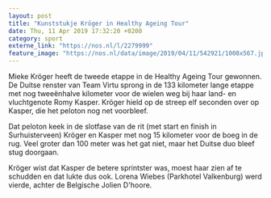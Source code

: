 ```yaml
---
layout: post
title: "Kunststukje Kröger in Healthy Ageing Tour"
date: Thu, 11 Apr 2019 17:32:20 +0200
category: sport
externe_link: "https://nos.nl/l/2279999"
feature_image: "https://nos.nl/data/image/2019/04/11/542921/1008x567.jpg"
---
```


<p>Mieke Kröger heeft de tweede etappe in de Healthy Ageing Tour gewonnen. De Duitse renster van Team Virtu sprong in de 133 kilometer lange etappe met nog tweeënhalve kilometer voor de wielen weg bij haar land- en vluchtgenote Romy Kasper. Kröger hield op de streep elf seconden over op Kasper, die het peloton nog net voorbleef.</p>
<p>Dat peloton keek in de slotfase van de rit (met start en finish in Surhuisterveen) Kröger en Kasper met nog 15 kilometer voor de boeg in de rug. Veel groter dan 100 meter was het gat niet, maar het Duitse duo bleef stug doorgaan.</p>
<p>Kröger wist dat Kasper de betere sprintster was, moest haar zien af te schudden en dat lukte dus ook. Lorena Wiebes (Parkhotel Valkenburg) werd vierde, achter de Belgische Jolien D'hoore.</p>
